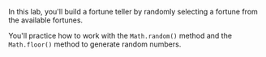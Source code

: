 In this lab, you'll build a fortune teller by randomly selecting a fortune from the available fortunes.

You'll practice how to work with the `Math.random()` method and the `Math.floor()` method to generate random numbers.
